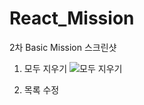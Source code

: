 # React_Mission
2차 Basic Mission 스크린샷

1. 모두 지우기 
![모두 지우기](https://user-images.githubusercontent.com/88216930/157231245-7259f39b-c271-4568-94e9-c7fb7762c1ae.PNG)

2. 목록 수정
